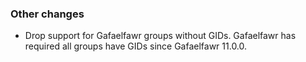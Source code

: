### Other changes

- Drop support for Gafaelfawr groups without GIDs. Gafaelfawr has required all groups have GIDs since Gafaelfawr 11.0.0.
